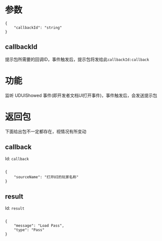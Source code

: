 # 参数
```
{
    "callbackId": "string"
}
```
## callbackId
提示包所需要的回调ID，事件触发后，提示包将发给此`callbackId:callback`
# 功能
监听 UDUIShowed 事件(即开发者文档UI打开事件)，事件触发后，会发送提示包
# 返回包
下面给出包不一定都存在，视情况有所变动

## callback
Id: `callback`

```

{
    "sourceName": "打开UI的玩家名称"
}

```
## result
Id: `result`

```

{
    "message": "Load Pass",
    "type": "Pass"
}

```
